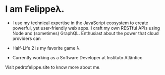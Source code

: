 # I am Felippeλ‍.
- I use my technical expertise in the JavaScript ecosystem to create powerful, yet user-friendly web apps. I craft my own RESTful APIs using Node and (sometimes) GraphQL. Enthusiast about the power that cloud providers can 

- Half-Life 2 is my favorite game λ‍

- Currently working as a Software Developer at Instituto Atlântico

Visit pedrofelippe.site to know more about me.
